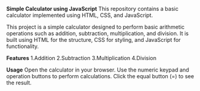 **Simple Calculator using JavaScript**
This repository contains a basic calculator implemented using HTML, CSS, and JavaScript.

This project is a simple calculator designed to perform basic arithmetic operations such as addition, subtraction, multiplication, and division. 
It is built using HTML for the structure, CSS for styling, and JavaScript for functionality.

**Features**
1.Addition
2.Subtraction
3.Multiplication
4.Division


**Usage**
Open the calculator in your browser.
Use the numeric keypad and operation buttons to perform calculations.
Click the equal button (=) to see the result.
